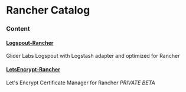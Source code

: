 # Rancher Catalog

### Content

#### [Logspout-Rancher](https://github.com/janeczku/logspout)
Glider Labs Logspout with Logstash adapter and optimized for Rancher

#### [LetsEncrypt-Rancher](https://github.com/janeczku/rancher-letsencrypt)
Let's Encrypt Certificate Manager for Rancher *PRIVATE BETA*